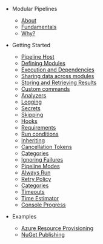 <!-- docs/_sidebar.md -->
- Modular Pipelines
  - [About](/?id=about "About Modular Pipelines")
  - [Fundamentals](fundamentals "Fundamentals")
  - [Why?](why "Why?")

- Getting Started
  - [Pipeline Host](getting-started/pipeline-host "Pipeline Host")
  - [Defining Modules](getting-started/defining-modules "Defining Modules")
  - [Execution and Dependencies](getting-started/execution-and-dependencies "Execution and Dependencies")
  - [Sharing data across modules](getting-started/sharing-data "Sharing Data amongst Modules")
  - [Storing and Retrieving Results](getting-started/storing-and-retrieving-results "Storing and Retrieving Results")
  - [Custom commands](getting-started/custom-commands "Custom commands")
  - [Analyzers](getting-started/analyzers "Analyzers")
  - [Logging](getting-started/logging "Logging")
  - [Secrets](getting-started/secrets "Secrets")
  - [Skipping](getting-started/skipping "Skipping")
  - [Hooks](getting-started/hooks "Hooks")
  - [Requirements](getting-started/requirements "Requirements")
  - [Run conditions](getting-started/run-conditions "Run conditions")
  - [Inheriting](getting-started/inheriting "Inheriting")
  - [Cancellation Tokens](getting-started/cancellation-tokens "Cancellation Tokens")
  - [Categories](getting-started/categories "Categories")
  - [Ignoring Failures](getting-started/ignoring-failures "Ignoring Failures")
  - [Pipeline Modes](getting-started/pipeline-modes "Pipeline Modes")
  - [Always Run](getting-started/always-run "Always Run")
  - [Retry Policy](getting-started/retry-policy "Retry Policy")
  - [Categories](getting-started/sub-modules "Sub-Modules")
  - [Timeouts](getting-started/timeouts "Timeouts")
  - [Time Estimator](getting-started/time-estimator "Time Estimator")
  - [Console Progress](getting-started/console-progress "Console Progress")

- Examples
  - [Azure Resource Provisioning](/examples/azure-example "Azure Resource Provisioning")
  - [NuGet Publishing](/examples/dotnet-test-build-publish "NuGet Publishing")